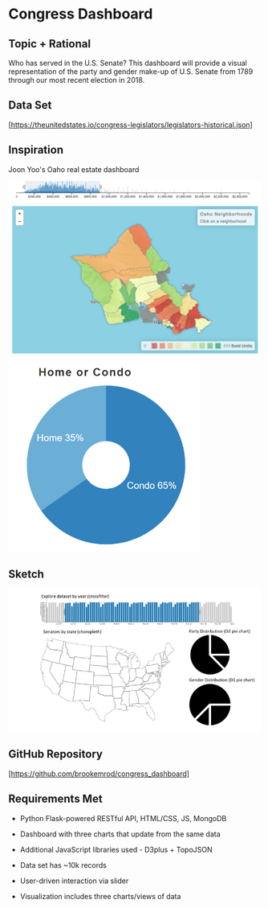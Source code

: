 # Congress Dashboard

## Topic + Rational

Who has served in the U.S. Senate?
This dashboard will provide a visual representation of the party and gender make-up of U.S. Senate from 1789 through our most recent election in 2018.

## Data Set

[https://theunitedstates.io/congress-legislators/legislators-historical.json]

## Inspiration

Joon Yoo's Oaho real estate dashboard

![inspo-image-1](images/inspo-image-1.png)
![inspo-image-2](images/inspo-image-2.png)
![inspo-image-3](images/inspo-image-3.png)

## Sketch

![sketch-image](images/sketch-image.png)

## GitHub Repository

[https://github.com/brookemrod/congress_dashboard]

## Requirements Met

* Python Flask-powered RESTful API, HTML/CSS, JS, MongoDB

* Dashboard with three charts that update from the same data

* Additional JavaScript libraries used - D3plus + TopoJSON

* Data set has ~10k records

* User-driven interaction via slider

* Visualization includes three charts/views of data

